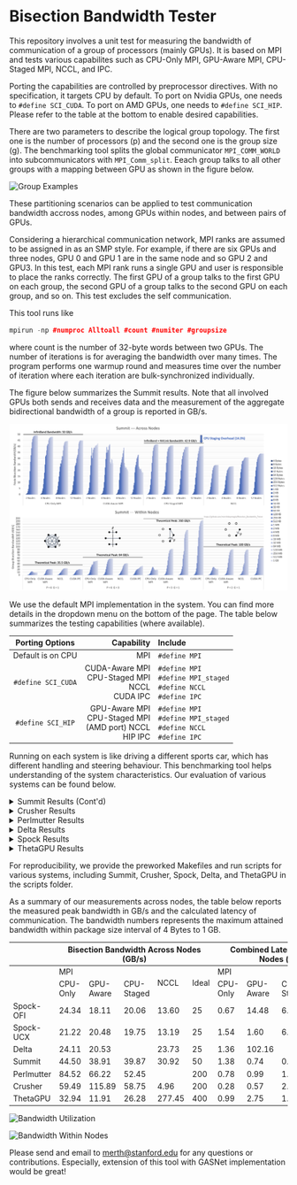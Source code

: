 # Bisection Bandwidth Tester
This repository involves a unit test for measuring the bandwidth of communication of a group of processors (mainly GPUs). It is based on MPI and tests various capabilites such as CPU-Only MPI, GPU-Aware MPI, CPU-Staged MPI, NCCL, and IPC.

Porting the capabilities are controlled by preprocessor directives. With no specification, it targets CPU by default. To port on Nvidia GPUs, one needs to ```#define SCI_CUDA```. To port on AMD GPUs, one needs to ```#define SCI_HIP```. Please refer to the table at the bottom to enable desired capabilities.

There are two parameters to describe the logical group topology. The first one is the number of processors (p) and the second one is the group size (g). The benchmarking tool splits the global communicator ```MPI_COMM_WORLD``` into subcommunicators with ```MPI_Comm_split```. Eeach group talks to all other groups with a mapping between GPU as shown in the figure below.

![Group Examples](https://github.com/merthidayetoglu/OLCF_BW_test/blob/main/results/group_examples.png)

These partitioning scenarios can be applied to test communication bandwidth accross nodes, among GPUs within nodes, and between pairs of GPUs.

Considering a hierarchical communication network, MPI ranks are assumed to be assigned in as an SMP style. For example, if there are six GPUs and three nodes, GPU 0 and GPU 1 are in the same node and so GPU 2 and GPU3. In this test, each MPI rank runs a single GPU and user is responsible to place the ranks correctly. The first GPU of a group talks to the first GPU on each group, the second GPU of a group talks to the second GPU on each group, and so on. This test excludes the self communication.

This tool runs like
```cpp
mpirun -np #numproc Alltoall #count #numiter #groupsize
```
where count is the number of 32-byte words between two GPUs. The number of iterations is for averaging the bandwidth over many times. The program performs one warmup round and measures time over the number of iteration where each iteration are bulk-synchronized individually.

The figure below summarizes the Summit results. Note that all involved GPUs both sends and receives data and the measurement of the aggregate bidirectional bandwidth of a group is reported in GB/s.

![Summit Measurement](https://github.com/merthidayetoglu/Bisection_Bandwidth_Tester/blob/main/results/summit_bandwidth.png)

We use the default MPI implementation in the system. You can find more details in the dropdown menu on the bottom of the page. The table below summarizes the testing capabilities (where available).

| Porting Options   | Capability | Include |
| :---:               | ---: | :--- |
|Default is on CPU  | MPI | `#define MPI` |
|`#define SCI_CUDA` | CUDA-Aware MPI <br> CPU-Staged MPI <br> NCCL <br> CUDA IPC | `#define MPI` <br> `#define MPI_staged` <br> `#define NCCL` <br> `#define IPC` |
|`#define SCI_HIP`  | GPU-Aware MPI <br> CPU-Staged MPI <br> (AMD port) NCCL <br> HIP IPC | `#define MPI` <br> `#define MPI_staged` <br> `#define NCCL` <br> `#define IPC` |

Running on each system is like driving a different sports car, which has different handling and steering behaviour. This benchmarking tool helps understanding of the system characteristics. Our evaluation of various systems can be found below.

<details><summary>Summit Results (Cont'd)</summary>
<p>

Summit has [IBM Spectrum MPI](https://www.ibm.com/docs/en/SSZTET_EOS/eos/guide_101.pdf), which uses a lower-level transport layer called parallel active message interfece (PAMI). By default, PAMI variables are configured to have a lower latency [as reported here](https://docs.olcf.ornl.gov/systems/summit_user_guide.html#spectrum-mpi-tunings-needed-for-maximum-bandwidth). Thanks [Chris Zimmer](https://www.olcf.ornl.gov/directory/staff-member/christopher-zimmer/) for pointing it out! To obtain full theoretical bandwidth, we set up the PAMI variables as:
```bash
export PAMI_ENABLE_STRIPING=1
export PAMI_IBV_ADAPTER_AFFINITY=1
export PAMI_IBV_DEVICE_NAME="mlx5_0:1,mlx5_3:1"
export PAMI_IBV_DEVICE_NAME_1="mlx5_3:1,mlx5_0:1"
```

Results with default configuration is shown below (not to be confused with the full-bandwidth configuration that is shown above). We include the equation for calculating the theoretical bandwidth of the CPU-Staged mode.

![Summit Measurement](https://github.com/merthidayetoglu/Bisection_Bandwidth_Tester/blob/main/results/summit_latency.png)

NCCL performs irrespective of the PAMI configuration, because it uses UCX API across nodes. CUDA-Aware MPI breaks down with large message sizes due to a known problem.
  
[Summit User Guide](https://docs.olcf.ornl.gov/systems/summit_user_guide.html)
  
</p>
</details>


<details><summary>Crusher Results</summary>
<p>

Crusher is a testbed for Frontier&mdash;the first official exascale system. They have the same node architecture and software toolchain. It has Cray MPICH MPI implementation by default.
  
![Crusher Across Nodes](https://github.com/merthidayetoglu/Bisection_Bandwidth_Tester/blob/main/results/crusher_across_nodes.png)

![Crusher Within Nodes](https://github.com/merthidayetoglu/Bisection_Bandwidth_Tester/blob/main/results/crusher_within_nodes.png)

[Crusher User Guide](https://docs.olcf.ornl.gov/systems/crusher_quick_start_guide.html)
  
</p>
</details>


<details><summary>Perlmutter Results</summary>
<p>


![Perlmutter Bandwidth](https://github.com/merthidayetoglu/Bisection_Bandwidth_Tester/blob/main/results/perlmutter_bandwidth.png)

</p>
</details>

<details><summary>Delta Results</summary>
<p>

Delta is an NCSA system that is composed of multi-GPU nodes with four Nvidia A100 GPUs each. It has Slingshot 10 and runs OpenMPI+UCX by default.
  
![Delta Measurement](https://github.com/merthidayetoglu/Bisection_Bandwidth_Tester/blob/main/results/delta_measurement.png)

[Delta User Guide](https://wiki.ncsa.illinois.edu/display/DSC/Delta+User+Guide)
  
</p>
</details>


<details><summary>Spock Results</summary>
<p>
  
Spock is an experimental system at OLC that is composed of multi-GPU nodes with four AMD MI100 GPUs each. It has Slingshot 10 and runs Cray MPICH+OFI by default. We also tried Cray MPICH+UCX by loading modules `craype-network-ucx` and `cray-mpich-ucx`.

![Spock Measurement](https://github.com/merthidayetoglu/Bisection_Bandwidth_Tester/blob/main/results/spock_measurement.png)

The results below are taken within one node with the default MPI because Cray MPICH+UCX crahes with buffer size larger than 16 KB when GPUs are involved.

![Spock Measurement](https://github.com/merthidayetoglu/Bisection_Bandwidth_Tester/blob/main/results/spock_within_nodes.png)

[Spock User Guide](https://docs.olcf.ornl.gov/systems/spock_quick_start_guide.html)

<p>

</p>
</details>

<details><summary>ThetaGPU Results</summary>
<p>

ThetaGPU is an Nvidia DGX-A100 System with eight GPUs per node. The GPUs each GPU is connected to six NVSwitches via NVLinks, where each link has 100 GB/s bidirectional bandwidth. Considering the physical communication architecture, we can model the bisection bandwidth within a fully-connected topology, where each GPUs has a peak bandwidth of 600 GB/s. As a result, the bisection bandwidth of a group can be written as:
  
```math
\beta_{\textrm{group}}^{-1} = g\times600\textrm{ GB/s}
```
where g is the number of GPUs in each group. The figure below shows the bandwidth measurements with various configuration within the DGX-A100 node.

![ThetaGPU Measurement](https://github.com/merthidayetoglu/Bisection_Bandwidth_Tester/blob/main/results/thetaGPU_within_nodes.png)


[ThetaGPU User Guide](https://maps.app.goo.gl/GLmdk82YJF3EWeiJ9)

</p>
</details>

For reproducibility, we provide the preworked Makefiles and run scripts for various systems, including Summit, Crusher, Spock, Delta, and ThetaGPU in the scripts folder.

As a summary of our measurements across nodes, the table below reports the measured peak bandwidth in GB/s and the calculated latency of communication. The bandwidth numbers represents the maximum attained bandwidth within package size interval of 4 Bytes to 1 GB.
<table>
<thead>
  <tr>
    <th></th>
    <th colspan="5">Bisection Bandwidth Across Nodes (GB/s)</th>
    <th colspan="4">Combined Latency Across Nodes (us)</th>
  </tr>
</thead>
<tbody>
  <tr>
    <td></td>
    <td colspan="3">MPI</td>
    <td rowspan="2">NCCL</td>
    <td rowspan="2">Ideal</td>
    <td colspan="3">MPI</td>
    <td rowspan="2">NCCL</td>
  </tr>
  <tr>
    <td></td>
    <td>CPU-Only</td>
    <td>GPU-Aware</td>
    <td>CPU-Staged</td>
    <td>CPU-Only</td>
    <td>GPU-Aware</td>
    <td>CPU-Staged</td>
  </tr>
  <tr>
    <td>Spock-OFI</td>
    <td>24.34</td>
    <td>18.11</td>
    <td>20.06</td>
    <td>13.60</td>
    <td>25</td>
    <td>0.67</td>
    <td>14.48</td>
    <td>6.54</td>
    <td>308.47</td>
  </tr>
  <tr>
    <td>Spock-UCX</td>
    <td>21.22</td>
    <td>20.48</td>
    <td>19.75</td>
    <td>13.19</td>
    <td>25</td>
    <td>1.54</td>
    <td>1.60</td>
    <td>6.64</td>
    <td>318.10</td>
  </tr>
  <tr>
    <td>Delta</td>
    <td>24.11</td>
    <td>20.53</td>
    <td>    </td>
    <td>23.73</td>
    <td>25</td>
    <td>1.36</td>
    <td>102.16</td>
    <td>    </td>
    <td>1.38</td>
  </tr>
  <tr>
    <td>Summit</td>
    <td>44.50</td>
    <td>38.91</td>
    <td>39.87</td>
    <td>30.92</td>
    <td>50</td>
    <td>1.38</td>
    <td>0.74</td>
    <td>0.84</td>
    <td>1.64</td>
  </tr>
  <tr>
    <td>Perlmutter</td>
    <td>84.52</td>
    <td>66.22</td>
    <td>52.45</td>
    <td>    </td>
    <td>200</td>
    <td>0.78</td>
    <td>0.99</td>
    <td>1.25</td>
    <td>    </td>
  </tr>
  <tr>
    <td>Crusher</td>
    <td>59.49</td>
    <td>115.89</td>
    <td>58.75</td>
    <td>4.96</td>
    <td>200</td>
    <td>0.28</td>
    <td>0.57</td>
    <td>2.23</td>
    <td>211.54</td>
  </tr>
  <tr>
    <td>ThetaGPU</td>
    <td>32.94</td>
    <td>11.91</td>
    <td>26.28</td>
    <td>277.45</td>
    <td>400</td>
    <td>0.99</td>
    <td>2.75</td>
    <td>1.25</td>
    <td>3.78</td>
  </tr>
</tbody>
</table>

![Bandwidth Utilization](https://github.com/merthidayetoglu/OLCF_BW_test/blob/main/results/bandwidth_utilization.png)


![Bandwidth Within Nodes](https://github.com/merthidayetoglu/OLCF_BW_test/blob/main/results/bandwidth_within_nodes.png)


Please send and email to [merth@stanford.edu](merth@stanford.edu) for any questions or contributions. Especially, extension of this tool with GASNet implementation would be great!
